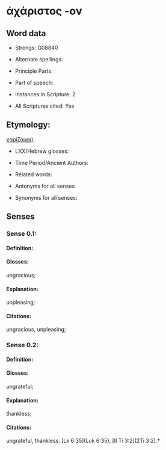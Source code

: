 # ἀχάριστος -ον

<!-- Status: S2=NeedsEdits -->
<!-- Lexica used for edits:   -->

## Word data

* Strongs: G08840

* Alternate spellings:



* Principle Parts: 


* Part of speech: 


* Instances in Scripture: 2

* All Scriptures cited: Yes

## Etymology: 

[χαρίζομαι]()),

* LXX/Hebrew glosses: 


* Time Period/Ancient Authors: 


* Related words: 

* Antonyms for all senses

* Synonyms for all senses: 


## Senses 


### Sense  0.1: 

#### Definition: 

#### Glosses: 

ungracious; 

#### Explanation: 

unpleasing; 

#### Citations: 

ungracious, unpleasing;

### Sense  0.2: 

#### Definition: 

#### Glosses: 

ungrateful; 

#### Explanation: 

thankless; 

#### Citations: 

ungrateful, thankless: [Lk 6:35](Luk 6:35), [II Ti 3:2](2Ti 3:2).†
